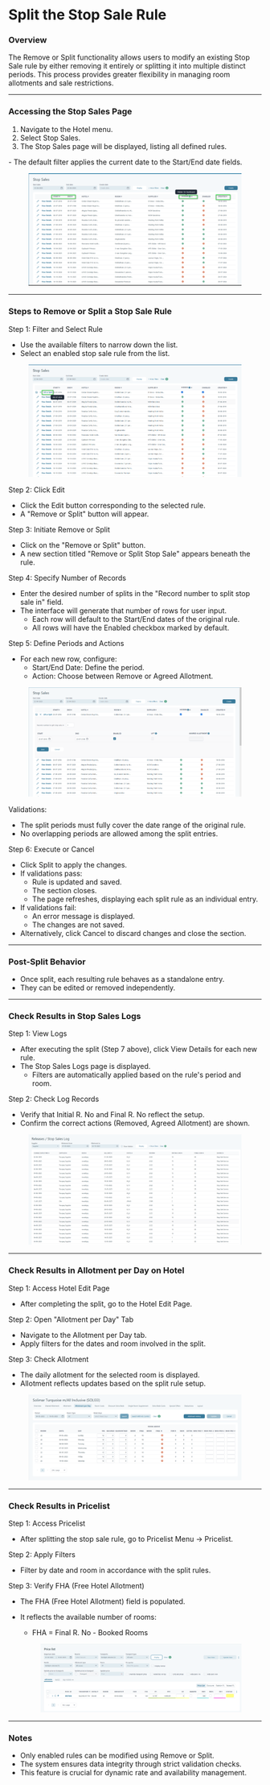 # Split the Stop Sale Rule

### Overview

The Remove or Split functionality allows users to modify an existing Stop Sale rule by either removing it entirely or splitting it into multiple distinct periods. This process provides greater flexibility in managing room allotments and sale restrictions.

***

### Accessing the Stop Sales Page

1. Navigate to the Hotel menu.
2. Select Stop Sales.
3. The Stop Sales page will be displayed, listing all defined rules.

&#x20;    \- The default filter applies the current date to the Start/End date fields.

<figure><img src="../.gitbook/assets/image (33).png" alt=""><figcaption></figcaption></figure>

***

### Steps to Remove or Split a Stop Sale Rule

Step 1: Filter and Select Rule

* Use the available filters to narrow down the list.
* Select an enabled stop sale rule from the list.

<figure><img src="../.gitbook/assets/image (34).png" alt=""><figcaption></figcaption></figure>

Step 2: Click Edit

* Click the Edit button corresponding to the selected rule.
* A "Remove or Split" button will appear.

Step 3: Initiate Remove or Split

* Click on the "Remove or Split" button.
* A new section titled "Remove or Split Stop Sale" appears beneath the rule.

Step 4: Specify Number of Records

* Enter the desired number of splits in the "Record number to split stop sale in" field.
* The interface will generate that number of rows for user input.
  * Each row will default to the Start/End dates of the original rule.
  * All rows will have the Enabled checkbox marked by default.

Step 5: Define Periods and Actions

* For each new row, configure:
  * Start/End Date: Define the period.
  * Action: Choose between Remove or Agreed Allotment.

<figure><img src="../.gitbook/assets/image (36).png" alt=""><figcaption></figcaption></figure>

Validations:

* The split periods must fully cover the date range of the original rule.
* No overlapping periods are allowed among the split entries.

Step 6: Execute or Cancel

* Click Split to apply the changes.
* If validations pass:
  * Rule is updated and saved.
  * The section closes.
  * The page refreshes, displaying each split rule as an individual entry.
* If validations fail:
  * An error message is displayed.
  * The changes are not saved.
* Alternatively, click Cancel to discard changes and close the section.

***

### Post-Split Behavior

* Once split, each resulting rule behaves as a standalone entry.
* They can be edited or removed independently.

***

### Check Results in Stop Sales Logs

Step 1: View Logs

* After executing the split (Step 7 above), click View Details for each new rule.
* The Stop Sales Logs page is displayed.
  * Filters are automatically applied based on the rule's period and room.

Step 2: Check Log Records

* Verify that Initial R. No and Final R. No reflect the setup.
* Confirm the correct actions (Removed, Agreed Allotment) are shown.

<figure><img src="../.gitbook/assets/image (37).png" alt=""><figcaption></figcaption></figure>

***

### &#x20;Check Results in Allotment per Day on Hotel

Step 1: Access Hotel Edit Page

* After completing the split, go to the Hotel Edit Page.

Step 2: Open "Allotment per Day" Tab

* Navigate to the Allotment per Day tab.
* Apply filters for the dates and room involved in the split.

Step 3: Check Allotment

* The daily allotment for the selected room is displayed.
* Allotment reflects updates based on the split rule setup.

<figure><img src="../.gitbook/assets/image (38).png" alt=""><figcaption></figcaption></figure>

***

### Check Results in Pricelist

Step 1: Access Pricelist

* After splitting the stop sale rule, go to Pricelist Menu -> Pricelist.

Step 2: Apply Filters

* Filter by date and room in accordance with the split rules.

Step 3: Verify FHA  (Free Hotel Allotment)

* The FHA (Free Hotel Allotment) field is populated.
*   It reflects the available number of rooms:

    * FHA = Final R. No - Booked Rooms

    <figure><img src="../.gitbook/assets/image (39).png" alt=""><figcaption></figcaption></figure>

***

### Notes

* Only enabled rules can be modified using Remove or Split.
* The system ensures data integrity through strict validation checks.
* This feature is crucial for dynamic rate and availability management.
